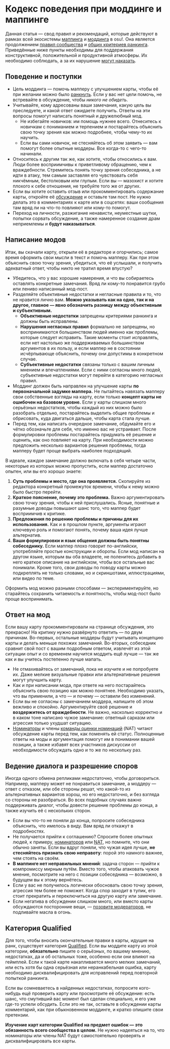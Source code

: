 # Кодекс поведения при моддинге и маппинге

Данная статья — свод правил и рекомендаций, которые действуют в рамках всей экосистемы [маппинга](/wiki/Beatmapping) и [моддинга](/wiki/Modding) в osu!. Она является продолжением [правил сообщества](/wiki/Rules) и [общих критериев ранкинга](/wiki/Ranking_Criteria). Приведённые ниже пункты необходимы для поддержания конструктивной, положительной и продуктивной атмосферы. Их необходимо соблюдать, а за их нарушение [могут наказать](/wiki/Silence).

## Поведение и поступки

- Цель моддинга — помочь мапперу с улучшением карты, чтобы её при желании можно было [ранкнуть](/wiki/Beatmap/Category#ranked). Если у вас нет цели помочь, не встревайте в обсуждение, чтобы *никого не обидеть*.
- Учитывайте, кому адресованы ваши замечания, какую цель вы преследуете, и какой ответ ожидаете получить. Ответы на эти вопросы помогут написать понятный и дружелюбный мод.
  - Не избегайте новичков: им помощь нужнее всего. Отнеситесь к новичкам с пониманием и терпением и постарайтесь объяснить свою точку зрения как можно подробнее, чтобы чему-то их научить.
  - Если вы сами новичок, не стесняйтесь об этом заявить — вам помогут более опытные моддеры. Все когда-то с чего-то начинали.
- Относитесь к другим так же, как хотите, чтобы относились к вам. Люди более восприимчивы к приветливому обращению, чем к враждебности. Стремитесь понять точку зрения собеседника, а не идти в атаку, тем самым заставляя его чувствовать себя никчёмным, бестолковым или глупым. Если вы — мазохист и хотите плохого к себе отношения, не требуйте того же от других.
- Если вы хотите оставить отзыв или прокомментировать содержание карты, откройте её [обсуждение](/wiki/Beatmap_discussion) и оставьте там пост. Не нужно делать это в комментариях к карте или в соцсетях: ваши сообщения там вряд ли на что-то повлияют или кому-то помогут.
- Переход на личности, разжигание ненависти, неуместные шутки, попытки сорвать обсуждение, а также намеренное создание драм неприемлемы и **будут наказываться**.

## Написание модов

Итак, вы скачали карту, открыли её в редакторе и огорчились; самое время оформить свои мысли в текст и помочь мапперу. Как при этом объяснить свою точку зрения, убедиться, что её услышали, и получить адекватный ответ, чтобы никто не тратил время впустую?

- Убедитесь, что у вас хорошие намерения, и что вы собираетесь оставлять конкретные замечания. Вряд ли кому-то понравится грубо или лениво написанный мод-пост.
- Разделяйте объективные недостатки и негласные правила и то, что не нравится лично вам. **Можно указывать как на одно, так и на другое, главное — явно обозначить разницу между объективным и субъективным.**
  - **Объективные недостатки** запрещены критериями ранкинга и должны быть исправлены.
  - **Нарушения негласных правил** формально не запрещены, но воспринимаются большинством людей именно как проблемы, которые следует исправить. Такие моменты стоит исправлять, если нет настолько же поддерживаемых большинством аргументов в их пользу, и если маппер не в состоянии исчёрпывающе объяснить, почему они допустимы в конкретном случае.
  - **Субъективные недостатки** связаны только с вашим личным мнением и впечатлениями. Если с ними согласны много людей, субъективные недостатки могут перейти в категорию негласных правил.
- Моддинг должен быть направлен на улучшение карты **по первоначальной задумке маппера.** Не пытайтесь навязать мапперу свои собственные взгляды на карту, если только **концепт карты не ошибочен на базовом уровне.** Если у карты слишком много серьёзных недостатков, чтобы каждый из них можно было разобрать отдельно, постарайтесь выделить общие проблемы и обрисовать, куда двигаться дальше, чтобы карта стала лучше.
- Перед тем, как написать очередное замечание, обдумайте его и чётко обозначьте для себя, что именно вас не устраивает. После формулировки проблемы постарайтесь придумать её решение и оценить, как оно повлияет на карту. При необходимости можно предложить несколько вариантов решения проблемы, тогда мапперу будет проще выбрать наиболее подходящий.

В идеале, каждое замечание должно включать в себя четыре части, некоторые из которых можно пропустить, если маппер достаточно опытен, или вы его хорошо знаете:

1. **Суть проблемы и место, где она проявляется.** Скопируйте из редактора конкретный промежуток времени, чтобы к нему можно было быстро перейти.
2. **Краткое пояснение, почему это проблема.** Важно аргументировать свою точку зрения, чтобы к ней прислушались. Ясные, понятные и разумные доводы повышают шанс того, что маппер будет восприимчив к критике.
3. **Предложения по решению проблемы и причины для их использования.** Как и в прошлом пункте, аргументы играют ключевую роль и помогают понять, почему ваша идея лучше альтернатив.
4. **Ваши формулировки и язык общения должны быть понятны собеседнику.** Если маппер плохо говорит по-английски, употребляйте простые конструкции и обороты. Если мод написан на другом языке, которым вы оба владеете, не поленитесь добавить в него краткое описание на английском, чтобы все остальные вас понимали. Кроме того, свои доводы по поводу карты можно подкреплять не только словами, но и скриншотами, иллюстрациями, или видео по теме.

Оформить мод можно разными способами — экспериментируйте, но старайтесь сохранить читаемость и понятность, чтобы мод-пост было проще воспринимать.

## Ответ на мод

Если вашу карту прокомментировали на странице обсуждения, это прекрасно! На критику нужно развёрнуто ответить — по двум причинам. Во-первых, остальные моддеры будут учитывать концепцию карты и делать меньше похожих замечаний. Во-вторых, собеседник сравнит свой пост с вашим подробным ответом, извлечёт из этой ситуации опыт и со временем научится моддить ещё лучше — так же как и вы учитесь постепенно лучше мапать.

- Не отмахивайтесь от замечаний, пока не изучите и не попробуете их. Даже мелкие визуальные правки или альтернативные решения могут улучшить карту.
- Как и при написании мода, при ответе на него постарайтесь объяснить свою позицию как можно понятнее. Необходимо указать, что вы применили, а что — и почему — оставили без изменений.
- Если вы не согласны с замечанием моддера, напишите об этом вежливо и спокойно. Аргументируйте своё решение и **воздержитесь от враждебности**. Не важно, насколько корректно и в каком тоне написано чужое замечание: ответный сарказм или агрессия только ухудшат ситуацию.
- [Номинаторы](/wiki/People/Beatmap_Nominators) и члены [команды оценки номинаций](/wiki/People/Nomination_Assessment_Team) (NAT) читают обсуждение карты перед тем, как поменять ей статус. Полноценные ответы на моды и аргументация помогут им в понимании вашей позиции, а также избавят всех участников дискуссии от необходимости обсуждать одно и то же по нескольку раз.

## Ведение диалога и разрешение споров

Иногда одного обмена репликами недостаточно, чтобы договориться. Например, мапперу может не понравиться замечание, а моддеру — ответ с отказом, или обе стороны решат, что какой-то из альтернативных вариантов хорош, но его недостаточно, и без взгляда со стороны не разобраться. Во всех подобных случаях важно поддерживать диалог, чтобы довести решение проблемы до конца, а также изучить её с нескольких сторон.

- Если вы что-то не поняли до конца, попросите собеседника объяснить, что имелось в виду. Вам вряд ли откажут в подробностях.
- Не получается прийти к соглашению? Спросите более опытных людей, к примеру, [номинаторов](/wiki/People/Beatmap_Nominators) или [NAT](/wiki/People/Nomination_Assessment_Team), но помните, что они обычно заняты. Если вы вдруг поняли, что чужая идея лучше, **не стесняйтесь признать свою неправоту**: порой это намного важнее, чем стоять на своём.
- **В маппинге нет неправильных мнений**: задача сторон — прийти к компромиссу мирным путём. Вместо того, чтобы атаковать чужое мнение, посмотрите на него с позиции собеседника — возможно, в будущем вы к этому вернётесь.
- Если у вас не получилось логически обосновать свою точку зрения, агрессия тем более не поможет. Когда спор заходит в тупик, его стоит прекратить и переключиться на другую карту или замечание.
- Если негатива в обсуждении слишком много, или вместо карты обсуждаются посторонние вещи, — [позовите модераторов](/wiki/Reporting_bad_behaviour), не подливайте масла в огонь.

## Категория Qualified

Для того, чтобы вносить окончательные правки в карты, идущие на ранк, существует категория [Qualified](/wiki/Beatmap/Category#qualified). Если вы моддите карту из этой категории, **обязательно** пишите о серьёзных, по вашему мнению, недостатках, да и об остальных тоже, особенно если они влияют на геймплей. Если к такой карте накапливается много мелких замечаний, или есть хотя бы одна серьёзная или неранкабельная ошибка, карту необходимо дисквалифицировать для исправлений перед повторной попыткой ранкинга.

Если вы сомневаетесь в найденных недостатках, попросите кого-нибудь ещё проверить карту или просмотрите её обсуждение: есть шанс, что смутивший вас момент был сделан специально, и его уже где-то успели обсудить. Если это не так, оставьте в обсуждении карты комментарий, как при обыкновенном моддинге, и кратко опишите свои претензии.

**Изучение карт категории Qualified на предмет ошибок — это обязанность всего сообщества в целом.** Не нужно надеяться на то, что номинаторы или члены NAT будут самостоятельно проверять и дисквалифицировать все карты.
